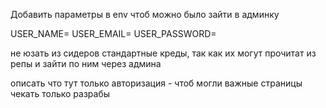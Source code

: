 Добавить параметры в env чтоб можно было зайти в админку

USER_NAME=
USER_EMAIL=
USER_PASSWORD=

не юзать из сидеров стандартные креды, так как их могут прочитат из репы и зайти по ним через админа

описать что тут только авторизация - чтоб могли важные страницы чекать только разрабы


